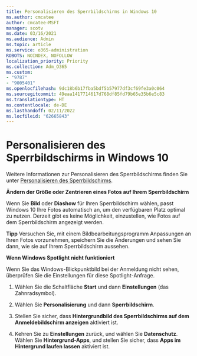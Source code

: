 ```yaml
---
title: Personalisieren des Sperrbildschirms in Windows 10
ms.author: cmcatee
author: cmcatee-MSFT
manager: scotv
ms.date: 03/16/2021
ms.audience: Admin
ms.topic: article
ms.service: o365-administration
ROBOTS: NOINDEX, NOFOLLOW
localization_priority: Priority
ms.collection: Adm_O365
ms.custom:
- "9787"
- "9005401"
ms.openlocfilehash: 9dc18b6b17fba5bdf5b57977df3cf69fe3a0c064
ms.sourcegitcommit: 49eaa1417714617d768df85fd79b65e35b6e5c83
ms.translationtype: HT
ms.contentlocale: de-DE
ms.lasthandoff: 02/11/2022
ms.locfileid: "62665843"
---
```

# <a name="personalize-your-lock-screen-in-windows-10"></a>Personalisieren des Sperrbildschirms in Windows 10

Weitere Informationen zur Personalisieren des Sperrbildschirms finden Sie unter [Personalisieren des Sperrbildschirms](https://support.microsoft.com/windows/personalize-your-lock-screen-81dab9b0-35cf-887c-84a0-6de8ef72bea0).

**Ändern der Größe oder Zentrieren eines Fotos auf Ihrem Sperrbildschirm**

Wenn Sie **Bild** oder **Diashow** für Ihren Sperrbildschirm wählen, passt Windows 10 Ihre Fotos automatisch an, um den verfügbaren Platz optimal zu nutzen. Derzeit gibt es keine Möglichkeit, einzustellen, wie Fotos auf dem Sperrbildschirm angezeigt werden.

**Tipp** Versuchen Sie, mit einem Bildbearbeitungsprogramm Anpassungen an Ihren Fotos vorzunehmen, speichern Sie die Änderungen und sehen Sie dann, wie sie auf Ihrem Sperrbildschirm aussehen.

**Wenn Windows Spotlight nicht funktioniert**

Wenn Sie das Windows-Blickpunktbild bei der Anmeldung nicht sehen, überprüfen Sie die Einstellungen für diese Spotlight-Anfrage. 

1. Wählen Sie die Schaltfläche **Start** und dann **Einstellungen** (das Zahnradsymbol).

1. Wählen Sie **Personalisierung** und dann **Sperrbildschirm**.

1. Stellen Sie sicher, dass **Hintergrundbild des Sperrbildschirms auf dem Anmeldebildschirm anzeigen** aktiviert ist.

1. Kehren Sie zu **Einstellungen** zurück, und wählen Sie **Datenschutz**. Wählen Sie **Hintergrund-Apps**, und stellen Sie sicher, dass **Apps im Hintergrund laufen lassen** aktiviert ist.